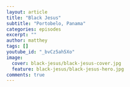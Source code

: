 ```yaml
---
layout: article
title: "Black Jesus"
subtitle: "Portobelo, Panama"
categories: episodes
excerpt: ""
author: matthey
tags: []
youtube_id: "_bvCz5ah5Xo"
image:
  cover: black-jesus/black-jesus-cover.jpg
  feature: black-jesus/black-jesus-hero.jpg
comments: true
---
```

